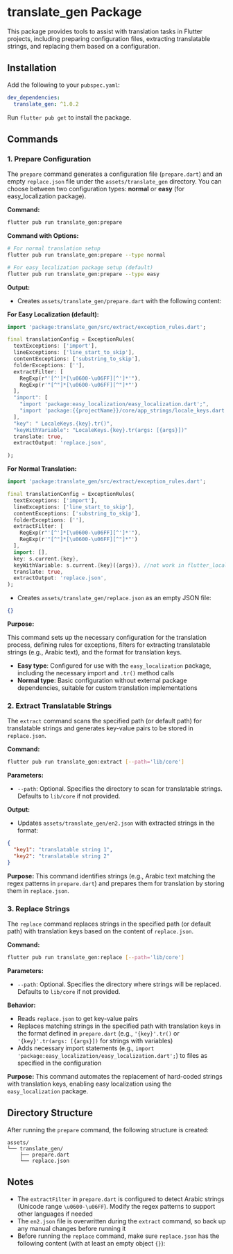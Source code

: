 # translate_gen Package

This package provides tools to assist with translation tasks in Flutter projects, including preparing configuration files, extracting translatable strings, and replacing them based on a configuration.

## Installation

Add the following to your `pubspec.yaml`:

```yaml
dev_dependencies:
  translate_gen: ^1.0.2
```

Run `flutter pub get` to install the package.

## Commands

### 1. Prepare Configuration 

The `prepare` command generates a configuration file (`prepare.dart`) and an empty `replace.json` file under the `assets/translate_gen` directory. You can choose between two configuration types: **normal** or **easy** (for easy_localization package).

**Command:** 

```bash
flutter pub run translate_gen:prepare
```

**Command with Options:**

```bash
# For normal translation setup
flutter pub run translate_gen:prepare --type normal

# For easy_localization package setup (default)
flutter pub run translate_gen:prepare --type easy
```

**Output:** 

- Creates `assets/translate_gen/prepare.dart` with the following content:

**For Easy Localization (default):**
```dart
import 'package:translate_gen/src/extract/exception_rules.dart';

final translationConfig = ExceptionRules(
  textExceptions: ['import'],
  lineExceptions: ['line_start_to_skip'],
  contentExceptions: ['substring_to_skip'],
  folderExceptions: [''],
  extractFilter: [
    RegExp(r"'[^']*[\u0600-\u06FF][^']*'"),
    RegExp(r'"[^"]*[\u0600-\u06FF][^"]*"')
  ],
  "import": [
    "import 'package:easy_localization/easy_localization.dart';",
    "import 'package:{{projectName}}/core/app_strings/locale_keys.dart';"
  ],
  "key": " LocaleKeys.{key}.tr()",
  "keyWithVariable": "LocaleKeys.{key}.tr(args: [{args}])"
  translate: true,
  extractOutput: 'replace.json',

);
```

**For Normal Translation:**
```dart
import 'package:translate_gen/src/extract/exception_rules.dart';

final translationConfig = ExceptionRules(
  textExceptions: ['import'],
  lineExceptions: ['line_start_to_skip'],
  contentExceptions: ['substring_to_skip'],
  folderExceptions: [''],
  extractFilter: [
    RegExp(r"'[^']*[\u0600-\u06FF][^']*'"),
    RegExp(r'"[^"]*[\u0600-\u06FF][^"]*"')
  ],
  import: [],
  key: s.current.{key},
  keyWithVariable: s.current.{key}({args}), //not work in flutter_localization only in easy_localization
  translate: true,
  extractOutput: 'replace.json',
);
```

- Creates `assets/translate_gen/replace.json` as an empty JSON file: 

```json
{}
```

**Purpose:** 

This command sets up the necessary configuration for the translation process, defining rules for exceptions, filters for extracting translatable strings (e.g., Arabic text), and the format for translation keys. 

- **Easy type**: Configured for use with the `easy_localization` package, including the necessary import and `.tr()` method calls
- **Normal type**: Basic configuration without external package dependencies, suitable for custom translation implementations
### 2. Extract Translatable Strings

The `extract` command scans the specified path (or default path) for translatable strings and generates key-value pairs to be stored in `replace.json`.

**Command:**
```bash
flutter pub run translate_gen:extract [--path='lib/core']
```

**Parameters:**
- `--path`: Optional. Specifies the directory to scan for translatable strings. Defaults to `lib/core` if not provided.

**Output:**
- Updates `assets/translate_gen/en2.json` with extracted strings in the format:

```json
{
  "key1": "translatable string 1",
  "key2": "translatable string 2"
}
```

**Purpose:** This command identifies strings (e.g., Arabic text matching the regex patterns in `prepare.dart`) and prepares them for translation by storing them in `replace.json`.

### 3. Replace Strings

The `replace` command replaces strings in the specified path (or default path) with translation keys based on the content of `replace.json`.

**Command:**
```bash
flutter pub run translate_gen:replace [--path='lib/core']
```

**Parameters:**
- `--path`: Optional. Specifies the directory where strings will be replaced. Defaults to `lib/core` if not provided.

**Behavior:**
- Reads `replace.json` to get key-value pairs
- Replaces matching strings in the specified path with translation keys in the format defined in `prepare.dart` (e.g., `'{key}'.tr()` or `'{key}'.tr(args: [{args}])` for strings with variables)
- Adds necessary import statements (e.g., `import 'package:easy_localization/easy_localization.dart';`) to files as specified in the configuration

**Purpose:** This command automates the replacement of hard-coded strings with translation keys, enabling easy localization using the `easy_localization` package.

## Directory Structure

After running the `prepare` command, the following structure is created:

```
assets/
└── translate_gen/
    ├── prepare.dart
    └── replace.json
```

## Notes

- The `extractFilter` in `prepare.dart` is configured to detect Arabic strings (Unicode range `\u0600-\u06FF`). Modify the regex patterns to support other languages if needed
- The `en2.json` file is overwritten during the `extract` command, so back up any manual changes before running it
- Before running the `replace` command, make sure `replace.json` has the following content (with at least an empty object `{}`):